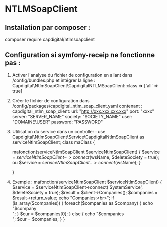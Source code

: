 # NTLMSoapClient

<h2>Installation par composer :</h2>

composer require capdigital/ntlmsoapclient


<h2>Configuration si symfony-receip ne fonctionne pas :</h2>

1) Activer l'analyse du fichier de configuration en allant dans /config/bundles.php et intégrer la ligne :
Capdigital\NtlmSoapClient\CapdigitalNTLMSoapClient::class => ['all' => true]

2) Créer le fichier de configuration dans /config/packages/capdigital_ntlm_soap_client.yaml contenant :
capdigital_ntlm_soap_client:
    url: "http://xxx.xxx.xxx.xxx"
    port: "xxxx"
    server: "SERVER_NAME"
    society: "SOCIETY_NAME"
    user: "DOMAINE\\USER"
    password: "PASSWORD"
    
3) Utilisation du service dans un controller :
    use Capdigital\NtlmSoapClient\Service\CapdigitalNtlmSoapClient as serviceNtlmSoapClient;
    class maClass
    {
    
    mafonction(serviceNtlmSoapClient $serviceNtlmSoapClient)
        {
        $service = $serviceNtlmSoapClient->connect($wsName, $deleteSociety = true);
        ou
        $service = $serviceNtlmSoapClient->connect($wsName);
        }
    
    }
    
4) Exemple :
    mafonction(serviceNtlmSoapClient $serviceNtlmSoapClient)
        {
        $service = $serviceNtlmSoapClient->connect('SystemService', $deleteSociety = true);
        $result = $client->Companies();
        $companies = $result->return_value;
        echo "Companies:<br>";
        if (is_array($companies)) {
            foreach($companies as $company) {
                echo "$company<br>";
            }
            $cur = $companies[0];
            }
            else {
                echo "$companies<br>";
                $cur = $companies;
                }
        }
